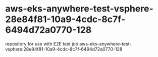 # aws-eks-anywhere-test-vsphere-28e84f81-10a9-4cdc-8c7f-6494d72a0770-128
repository for use with E2E test job aws-eks-anywhere-test-vsphere:28e84f81-10a9-4cdc-8c7f-6494d72a0770-128
